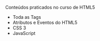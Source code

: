 Conteúdos praticados no curso de HTML5

- Toda as Tags
- Atributos e Eventos do HTML5 
- CSS 3 
- JavaScript
